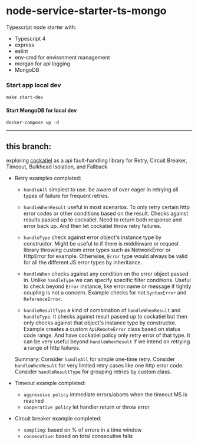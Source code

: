 # node-service-starter-ts-mongo

Typescript node starter with:

- Typescript 4
- express
- eslint
- env-cmd for environment management
- morgan for api logging
- MongoDB

### Start app local dev
```
make start-dev
```

#### Start MongoDB for local dev
```
docker-compose up -d
```
---

## this branch:

exploring [cockatiel](https://www.npmjs.com/package/cockatiel) as a api fault-handling library for Retry, Circuit Breaker, Timeout, Bulkhead Isolation, and Fallback

- Retry examples completed:

  - `handleAll` simplest to use. be aware of over eager in retrying all types of failure for frequent retries. 
  
  - `handleWhenResult` useful in most scenarios. To only retry certain http error codes or other conditions based on the result. Checks against results passed up to cockatiel. Need to return both response and error back up. And then let cockatiel throw retry failures.

  - `handleType` check against error object's instance type by constructor. Might be useful to if there is middleware or request library throwing custom error types such as NetworkError or HttpError for example. Otherwise, `Error` type would always be valid for all the different JS error types by inheritance.

  - `handleWhen` checks against any condition on the error object passed in. Unlike `handleType` we can specify specific filter conditions. Useful to check beyond `Error` instance, like error.name or message if tightly coupling is not a concern. Example checks for not `SyntaxError` and `ReferenceError`.

  - `handleResultType` a kind of combination of `handleWhenResult` and `handleType`. It checks against result passed up to cockatiel but then only checks against that object's instance type by constructor. Example creates a custom `ApiRemoteError` class based on status code range. And have cockatiel policy only retry error of that type. It can be very useful beyond `handleWhenResult` if we intend on retrying a range of http failures.

  Summary: Consider `handleAll` for simple one-time retry. Consider `handleWhenResult` for very limited retry cases like one http error code. Consider `handleResultType` for grouping retries by custom class.

- Timeout example completed:
  - `aggressive policy` immediate errors/aborts when the timeout MS is reached
  - `cooperative policy` let handler return or throw error 

- Circuit breaker example completed:
  - `sampling`: based on % of errors in a time window
  - `consecutive`: based on total consecutive fails